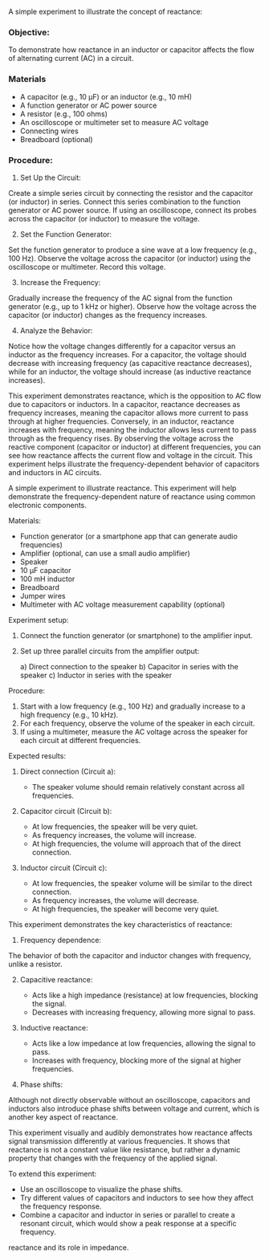 A simple experiment to illustrate the concept of reactance:

### Objective:

To demonstrate how reactance in an inductor or capacitor affects the flow of alternating current (AC) in a circuit.

### Materials

- A capacitor (e.g., 10 µF) or an inductor (e.g., 10 mH)
- A function generator or AC power source
- A resistor (e.g., 100 ohms)
- An oscilloscope or multimeter set to measure AC voltage
- Connecting wires
- Breadboard (optional)

### Procedure:

1. Set Up the Circuit:

 Create a simple series circuit by connecting the resistor and the capacitor (or inductor) in series. Connect this series combination to the function generator or AC power source. If using an oscilloscope, connect its probes across the capacitor (or inductor) to measure the voltage.

2. Set the Function Generator:

 Set the function generator to produce a sine wave at a low frequency (e.g., 100 Hz). Observe the voltage across the capacitor (or inductor) using the oscilloscope or multimeter. Record this voltage.

3. Increase the Frequency:

 Gradually increase the frequency of the AC signal from the function generator (e.g., up to 1 kHz or higher). Observe how the voltage across the capacitor (or inductor) changes as the frequency increases.

4. Analyze the Behavior:

 Notice how the voltage changes differently for a capacitor versus an inductor as the frequency increases. For a capacitor, the voltage should decrease with increasing frequency (as capacitive reactance decreases), while for an inductor, the voltage should increase (as inductive reactance increases).

This experiment demonstrates reactance, which is the opposition to AC flow due to capacitors or inductors. In a capacitor, reactance decreases as frequency increases, meaning the capacitor allows more current to pass through at higher frequencies. Conversely, in an inductor, reactance increases with frequency, meaning the inductor allows less current to pass through as the frequency rises. By observing the voltage across the reactive component (capacitor or inductor) at different frequencies, you can see how reactance affects the current flow and voltage in the circuit. This experiment helps illustrate the frequency-dependent behavior of capacitors and inductors in AC circuits.

A simple experiment to illustrate reactance. This experiment will help demonstrate the frequency-dependent nature of reactance using common electronic components.

Materials:

- Function generator (or a smartphone app that can generate audio frequencies)
- Amplifier (optional, can use a small audio amplifier)
- Speaker
- 10 µF capacitor
- 100 mH inductor
- Breadboard
- Jumper wires
- Multimeter with AC voltage measurement capability (optional)

Experiment setup:

1. Connect the function generator (or smartphone) to the amplifier input.
2. Set up three parallel circuits from the amplifier output:

   a) Direct connection to the speaker
   b) Capacitor in series with the speaker
   c) Inductor in series with the speaker

Procedure:

1. Start with a low frequency (e.g., 100 Hz) and gradually increase to a high frequency (e.g., 10 kHz).
2. For each frequency, observe the volume of the speaker in each circuit.
3. If using a multimeter, measure the AC voltage across the speaker for each circuit at different frequencies.

Expected results:

1. Direct connection (Circuit a):
   - The speaker volume should remain relatively constant across all frequencies.

2. Capacitor circuit (Circuit b):
   - At low frequencies, the speaker will be very quiet.
   - As frequency increases, the volume will increase.
   - At high frequencies, the volume will approach that of the direct connection.

3. Inductor circuit (Circuit c):
   - At low frequencies, the speaker volume will be similar to the direct connection.
   - As frequency increases, the volume will decrease.
   - At high frequencies, the speaker will become very quiet.

This experiment demonstrates the key characteristics of reactance:

1. Frequency dependence:

The behavior of both the capacitor and inductor changes with frequency, unlike a resistor.

2. Capacitive reactance:
   - Acts like a high impedance (resistance) at low frequencies, blocking the signal.
   - Decreases with increasing frequency, allowing more signal to pass.

3. Inductive reactance:
   - Acts like a low impedance at low frequencies, allowing the signal to pass.
   - Increases with frequency, blocking more of the signal at higher frequencies.

4. Phase shifts:

Although not directly observable without an oscilloscope, capacitors and inductors also introduce phase shifts between voltage and current, which is another key aspect of reactance.

This experiment visually and audibly demonstrates how reactance affects signal transmission differently at various frequencies. It shows that reactance is not a constant value like resistance, but rather a dynamic property that changes with the frequency of the applied signal.

To extend this experiment:

- Use an oscilloscope to visualize the phase shifts.
- Try different values of capacitors and inductors to see how they affect the frequency response.
- Combine a capacitor and inductor in series or parallel to create a resonant circuit, which would show a peak response at a specific frequency.

reactance and its role in impedance.

